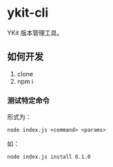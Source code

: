 # ykit-cli

YKit 版本管理工具。

## 如何开发

1. clone
2. npm i

### 测试特定命令

形式为：

```shell
node index.js <command> <params>
```

如：

```shell
node index.js install 0.1.0
```
